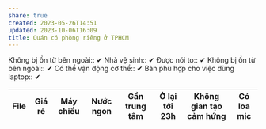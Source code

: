```yaml
---
share: true
created: 2023-05-26T14:51
updated: 2023-10-06T16:09
title: Quán có phòng riêng ở TPHCM
---
```

Không bị ồn từ bên ngoài:: ✔
Nhà vệ sinh:: ✔
Được nói to:: ✔
Không bị ồn từ bên ngoài:: ✔
Có thể vận động cơ thể:: ✔
Bàn phù hợp cho việc dùng laptop:: ✔

| File | Giá rẻ | Máy chiếu | Nước ngon | Gần trung tâm | Ở lại tới 23h | Không gian tạo cảm hứng | Có loa mic |
| ---- | ------ | --------- | --------- | ------------- | ------------- | ----------------------- | ---------- |


